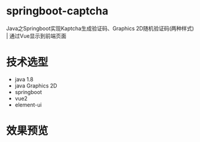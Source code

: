# springboot-captcha
Java之Springboot实现Kaptcha生成验证码、Graphics 2D随机验证码(两种样式) | 通过Vue显示到前端页面

# 技术选型
- java 1.8
- java Graphics 2D
- springboot
- vue2
- element-ui

# 效果预览

